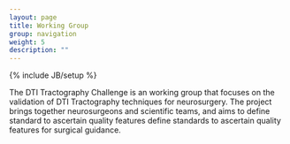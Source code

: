 ```yaml
---
layout: page
title: Working Group
group: navigation
weight: 5
description: ""
---
```

{% include JB/setup %}

The DTI Tractography Challenge is an working group that focuses on the validation of DTI Tractography techniques for neurosurgery.
The project brings together neurosurgeons and scientific teams, and aims to define standard to ascertain quality features define standards to ascertain
quality features for surgical guidance.
